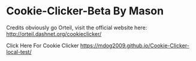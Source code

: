 # Cookie-Clicker-Beta By Mason
Credits obviously go Orteil, visit the official website here: http://orteil.dashnet.org/cookieclicker/

Click Here For Cookie Clicker https://mdog2009.github.io/Cookie-Clicker-local-test/
